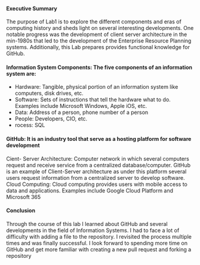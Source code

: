 #### Executive Summary
The purpose of Lab1 is to explore the different components and eras of computing history and sheds light on several interesting developments. One notable progress was the development of client server architecture in the min-1980s that led to the development of the Enterprise Resource Planning systems. Additionally, this Lab prepares provides functional knowledge for GitHub.
#### Information System Components: The five components of an information system are:
+ Hardware: Tangible, physical portion of an information system like computers, disk drives, etc.
+ Software: Sets of instructions that tell the hardware what to do. Examples include Microsoft Windows, Apple iOS, etc.
+	Data: Address of a person, phone number of a person
+	People: Developers, CIO, etc.
+ rocess: SQL
#### GitHub: It is an industry tool that serve as a hosting platform for software development
Cient- Server Architecture: Computer network in which several computers request and receive service from a centralized database/computer. GitHub is an example of Client-Server architecture as under this platform several users request information from a centralized server to develop software.
Cloud Computing: Cloud computing provides users with mobile access to data and applications. Examples include Google Cloud Platform and Microsoft 365
#### Conclusion
Through the course of this lab I learned about GitHub and several developments in the field of Information Systems. I had to face a lot of difficulty with adding a file to the repository. I revisited the process multiple times and was finally successful. I look forward to spending more time on GitHub and get more familiar with creating a new pull request and forking a repository
